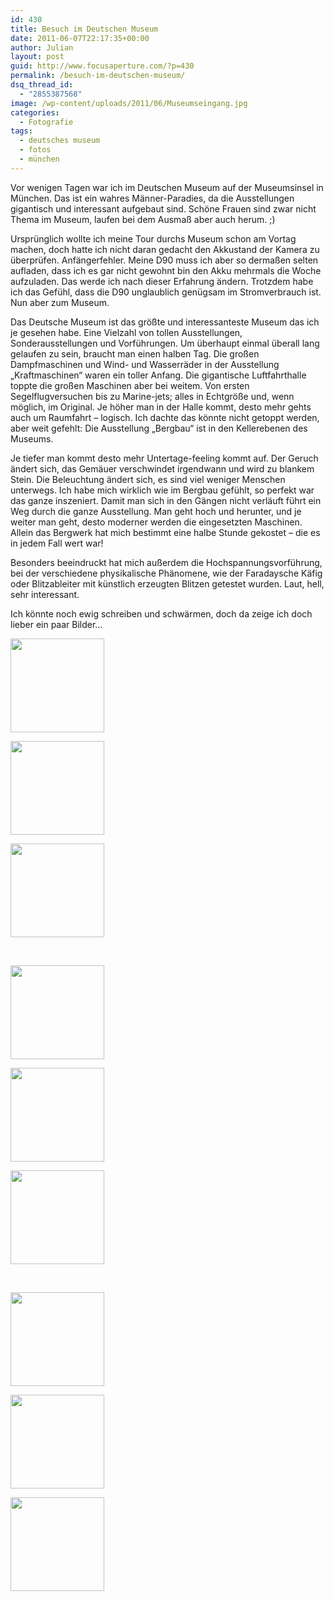```yaml
---
id: 430
title: Besuch im Deutschen Museum
date: 2011-06-07T22:17:35+00:00
author: Julian
layout: post
guid: http://www.focusaperture.com/?p=430
permalink: /besuch-im-deutschen-museum/
dsq_thread_id:
  - "2855387568"
image: /wp-content/uploads/2011/06/Museumseingang.jpg
categories:
  - Fotografie
tags:
  - deutsches museum
  - fotos
  - münchen
---
```

Vor wenigen Tagen war ich im Deutschen Museum auf der Museumsinsel in München. Das ist ein wahres Männer-Paradies, da die Ausstellungen gigantisch und interessant aufgebaut sind. Schöne Frauen sind zwar nicht Thema im Museum, laufen bei dem Ausmaß aber auch herum. ;)

Ursprünglich wollte ich meine Tour durchs Museum schon am Vortag machen, doch hatte ich nicht daran gedacht den Akkustand der Kamera zu überprüfen. Anfängerfehler. Meine D90 muss ich aber so dermaßen selten aufladen, dass ich es gar nicht gewohnt bin den Akku mehrmals die Woche aufzuladen. Das werde ich nach dieser Erfahrung ändern. Trotzdem habe ich das Gefühl, dass die D90 unglaublich genügsam im Stromverbrauch ist. Nun aber zum Museum.

Das Deutsche Museum ist das größte und interessanteste Museum das ich je gesehen habe. Eine Vielzahl von tollen Ausstellungen, Sonderausstellungen und Vorführungen. Um überhaupt einmal überall lang gelaufen zu sein, braucht man einen halben Tag. Die großen Dampfmaschinen und Wind- und Wasserräder in der Ausstellung &#8222;Kraftmaschinen&#8220; waren ein toller Anfang. Die gigantische Luftfahrthalle toppte die großen Maschinen aber bei weitem. Von ersten Segelflugversuchen bis zu Marine-jets; alles in Echtgröße und, wenn möglich, im Original. Je höher man in der Halle kommt, desto mehr gehts auch um Raumfahrt &#8211; logisch. Ich dachte das könnte nicht getoppt werden, aber weit gefehlt: Die Ausstellung &#8222;Bergbau&#8220; ist in den Kellerebenen des Museums.

Je tiefer man kommt desto mehr Untertage-feeling kommt auf. Der Geruch ändert sich, das Gemäuer verschwindet irgendwann und wird zu blankem Stein. Die Beleuchtung ändert sich, es sind viel weniger Menschen unterwegs. Ich habe mich wirklich wie im Bergbau gefühlt, so perfekt war das ganze inszeniert. Damit man sich in den Gängen nicht verläuft führt ein Weg durch die ganze Ausstellung. Man geht hoch und herunter, und je weiter man geht, desto moderner werden die eingesetzten Maschinen. Allein das Bergwerk hat mich bestimmt eine halbe Stunde gekostet &#8211; die es in jedem Fall wert war!
  
Besonders beeindruckt hat mich außerdem die Hochspannungsvorführung, bei der verschiedene physikalische Phänomene, wie der Faradaysche Käfig oder Blitzableiter mit künstlich erzeugten Blitzen getestet wurden. Laut, hell, sehr interessant.

Ich könnte noch ewig schreiben und schwärmen, doch da zeige ich doch lieber ein paar Bilder&#8230;

  


<div class='gallery'>
  <dl class='gallery-item'>
    <dt class='gallery-icon portrait'>
      <a href='https://i1.wp.com/focusaperture.com/wp-content/uploads/2011/06/Museumseingang.jpg'><img width="150" height="150" src="https://i1.wp.com/focusaperture.com/wp-content/uploads/2011/06/Museumseingang.jpg?resize=150%2C150" class="attachment-thumbnail size-thumbnail" alt="" srcset="https://i1.wp.com/focusaperture.com/wp-content/uploads/2011/06/Museumseingang.jpg?resize=150%2C150 150w, https://i1.wp.com/focusaperture.com/wp-content/uploads/2011/06/Museumseingang.jpg?zoom=2&resize=150%2C150 300w, https://i1.wp.com/focusaperture.com/wp-content/uploads/2011/06/Museumseingang.jpg?zoom=3&resize=150%2C150 450w" sizes="(max-width: 150px) 100vw, 150px" data-recalc-dims="1" /></a>
    </dt>
  </dl>
  
  <dl class='gallery-item'>
    <dt class='gallery-icon landscape'>
      <a href='https://i2.wp.com/focusaperture.com/wp-content/uploads/2011/06/Schmiederei.jpg'><img width="150" height="150" src="https://i2.wp.com/focusaperture.com/wp-content/uploads/2011/06/Schmiederei.jpg?resize=150%2C150" class="attachment-thumbnail size-thumbnail" alt="" srcset="https://i2.wp.com/focusaperture.com/wp-content/uploads/2011/06/Schmiederei.jpg?resize=150%2C150 150w, https://i2.wp.com/focusaperture.com/wp-content/uploads/2011/06/Schmiederei.jpg?zoom=2&resize=150%2C150 300w, https://i2.wp.com/focusaperture.com/wp-content/uploads/2011/06/Schmiederei.jpg?zoom=3&resize=150%2C150 450w" sizes="(max-width: 150px) 100vw, 150px" data-recalc-dims="1" /></a>
    </dt>
  </dl>
  
  <dl class='gallery-item'>
    <dt class='gallery-icon landscape'>
      <a href='https://i2.wp.com/focusaperture.com/wp-content/uploads/2011/06/Kalksteinabbau.jpg'><img width="150" height="150" src="https://i2.wp.com/focusaperture.com/wp-content/uploads/2011/06/Kalksteinabbau.jpg?resize=150%2C150" class="attachment-thumbnail size-thumbnail" alt="" srcset="https://i2.wp.com/focusaperture.com/wp-content/uploads/2011/06/Kalksteinabbau.jpg?resize=150%2C150 150w, https://i2.wp.com/focusaperture.com/wp-content/uploads/2011/06/Kalksteinabbau.jpg?zoom=2&resize=150%2C150 300w, https://i2.wp.com/focusaperture.com/wp-content/uploads/2011/06/Kalksteinabbau.jpg?zoom=3&resize=150%2C150 450w" sizes="(max-width: 150px) 100vw, 150px" data-recalc-dims="1" /></a>
    </dt>
  </dl>
  
  <br style="clear: both" />
  
  <dl class='gallery-item'>
    <dt class='gallery-icon landscape'>
      <a href='https://i2.wp.com/focusaperture.com/wp-content/uploads/2011/06/Winterthur-der-Gebrüder-Planzer.jpg'><img width="150" height="150" src="https://i2.wp.com/focusaperture.com/wp-content/uploads/2011/06/Winterthur-der-Gebrüder-Planzer.jpg?resize=150%2C150" class="attachment-thumbnail size-thumbnail" alt="" srcset="https://i2.wp.com/focusaperture.com/wp-content/uploads/2011/06/Winterthur-der-Gebrüder-Planzer.jpg?resize=150%2C150 150w, https://i2.wp.com/focusaperture.com/wp-content/uploads/2011/06/Winterthur-der-Gebrüder-Planzer.jpg?zoom=2&resize=150%2C150 300w, https://i2.wp.com/focusaperture.com/wp-content/uploads/2011/06/Winterthur-der-Gebrüder-Planzer.jpg?zoom=3&resize=150%2C150 450w" sizes="(max-width: 150px) 100vw, 150px" data-recalc-dims="1" /></a>
    </dt>
  </dl>
  
  <dl class='gallery-item'>
    <dt class='gallery-icon landscape'>
      <a href='https://i1.wp.com/focusaperture.com/wp-content/uploads/2011/06/Crazy-Atoms.jpg'><img width="150" height="150" src="https://i1.wp.com/focusaperture.com/wp-content/uploads/2011/06/Crazy-Atoms.jpg?resize=150%2C150" class="attachment-thumbnail size-thumbnail" alt="" srcset="https://i1.wp.com/focusaperture.com/wp-content/uploads/2011/06/Crazy-Atoms.jpg?resize=150%2C150 150w, https://i1.wp.com/focusaperture.com/wp-content/uploads/2011/06/Crazy-Atoms.jpg?zoom=2&resize=150%2C150 300w, https://i1.wp.com/focusaperture.com/wp-content/uploads/2011/06/Crazy-Atoms.jpg?zoom=3&resize=150%2C150 450w" sizes="(max-width: 150px) 100vw, 150px" data-recalc-dims="1" /></a>
    </dt>
  </dl>
  
  <dl class='gallery-item'>
    <dt class='gallery-icon landscape'>
      <a href='https://i1.wp.com/focusaperture.com/wp-content/uploads/2011/06/Petroleum-Gesellschaft.jpg'><img width="150" height="150" src="https://i1.wp.com/focusaperture.com/wp-content/uploads/2011/06/Petroleum-Gesellschaft.jpg?resize=150%2C150" class="attachment-thumbnail size-thumbnail" alt="" srcset="https://i1.wp.com/focusaperture.com/wp-content/uploads/2011/06/Petroleum-Gesellschaft.jpg?resize=150%2C150 150w, https://i1.wp.com/focusaperture.com/wp-content/uploads/2011/06/Petroleum-Gesellschaft.jpg?zoom=2&resize=150%2C150 300w, https://i1.wp.com/focusaperture.com/wp-content/uploads/2011/06/Petroleum-Gesellschaft.jpg?zoom=3&resize=150%2C150 450w" sizes="(max-width: 150px) 100vw, 150px" data-recalc-dims="1" /></a>
    </dt>
  </dl>
  
  <br style="clear: both" />
  
  <dl class='gallery-item'>
    <dt class='gallery-icon portrait'>
      <a href='https://i1.wp.com/focusaperture.com/wp-content/uploads/2011/06/Manometer-für-Taucher.jpg'><img width="150" height="150" src="https://i1.wp.com/focusaperture.com/wp-content/uploads/2011/06/Manometer-für-Taucher.jpg?resize=150%2C150" class="attachment-thumbnail size-thumbnail" alt="" srcset="https://i1.wp.com/focusaperture.com/wp-content/uploads/2011/06/Manometer-für-Taucher.jpg?resize=150%2C150 150w, https://i1.wp.com/focusaperture.com/wp-content/uploads/2011/06/Manometer-für-Taucher.jpg?zoom=2&resize=150%2C150 300w, https://i1.wp.com/focusaperture.com/wp-content/uploads/2011/06/Manometer-für-Taucher.jpg?zoom=3&resize=150%2C150 450w" sizes="(max-width: 150px) 100vw, 150px" data-recalc-dims="1" /></a>
    </dt>
  </dl>
  
  <dl class='gallery-item'>
    <dt class='gallery-icon portrait'>
      <a href='https://i0.wp.com/focusaperture.com/wp-content/uploads/2011/06/Culpeper-Mikroskop.jpg'><img width="150" height="150" src="https://i0.wp.com/focusaperture.com/wp-content/uploads/2011/06/Culpeper-Mikroskop.jpg?resize=150%2C150" class="attachment-thumbnail size-thumbnail" alt="" srcset="https://i0.wp.com/focusaperture.com/wp-content/uploads/2011/06/Culpeper-Mikroskop.jpg?resize=150%2C150 150w, https://i0.wp.com/focusaperture.com/wp-content/uploads/2011/06/Culpeper-Mikroskop.jpg?zoom=2&resize=150%2C150 300w, https://i0.wp.com/focusaperture.com/wp-content/uploads/2011/06/Culpeper-Mikroskop.jpg?zoom=3&resize=150%2C150 450w" sizes="(max-width: 150px) 100vw, 150px" data-recalc-dims="1" /></a>
    </dt>
  </dl>
  
  <dl class='gallery-item'>
    <dt class='gallery-icon portrait'>
      <a href='https://i1.wp.com/focusaperture.com/wp-content/uploads/2011/06/Antiker-Schachtbohrer.jpg'><img width="150" height="150" src="https://i1.wp.com/focusaperture.com/wp-content/uploads/2011/06/Antiker-Schachtbohrer.jpg?resize=150%2C150" class="attachment-thumbnail size-thumbnail" alt="" srcset="https://i1.wp.com/focusaperture.com/wp-content/uploads/2011/06/Antiker-Schachtbohrer.jpg?resize=150%2C150 150w, https://i1.wp.com/focusaperture.com/wp-content/uploads/2011/06/Antiker-Schachtbohrer.jpg?zoom=2&resize=150%2C150 300w, https://i1.wp.com/focusaperture.com/wp-content/uploads/2011/06/Antiker-Schachtbohrer.jpg?zoom=3&resize=150%2C150 450w" sizes="(max-width: 150px) 100vw, 150px" data-recalc-dims="1" /></a>
    </dt>
  </dl>
  
  <br style="clear: both" />
</div>